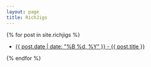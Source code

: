 ```yaml
---
layout: page
title: RichJigs
---
```


<!-- <h1>{{ page.title }}</h1> -->

{% for post in site.richjigs %}
  <ul>
    <li><a href="{{ post.url }}">{{ post.date | date: "%B %d, %Y" }} - {{ post.title }}</a></li>
  </ul>
{% endfor %}


